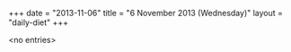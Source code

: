 +++
date = "2013-11-06"
title = "6 November 2013 (Wednesday)"
layout = "daily-diet"
+++


\<no entries\>

